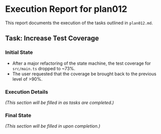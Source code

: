 # Execution Report for plan012

This report documents the execution of the tasks outlined in `plan012.md`.

## Task: Increase Test Coverage

### Initial State

- After a major refactoring of the state machine, the test coverage for `src/main.ts` dropped to ~73%.
- The user requested that the coverage be brought back to the previous level of >90%.

### Execution Details

_(This section will be filled in as tasks are completed.)_

### Final State

_(This section will be filled in upon completion.)_

